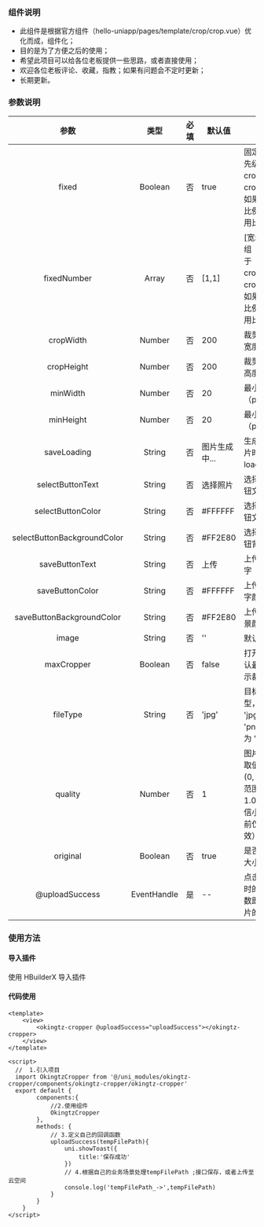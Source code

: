 ### 组件说明

- 此组件是根据官方组件（hello-uniapp/pages/template/crop/crop.vue）优化而成，组件化；
- 目的是为了方便之后的使用；
- 希望此项目可以给各位老板提供一些思路，或者直接使用；
- 欢迎各位老板评论、收藏，指教；如果有问题会不定时更新；
- 长期更新。

### 参数说明
|            参数             |    类型     | 必填 | 默认值        | 说明                                             |
| :-------------------------: | :---------: | :--: | ------------- | ------------------------------------------------ |
|            fixed            |   Boolean   |  否  | true          | 固定比例（优先级高于cropWidth、cropHeight，如果设置固定比例则直接使用比例计算）|
|         fixedNumber         |    Array    |  否  | [1,1]         | [宽:高]比例数组（优先级高于cropWidth、cropHeight，如果设置固定比例则直接使用比例计算）|
|          cropWidth          |   Number    |  否  | 200           | 裁剪框初始化宽度（px）                           |
|         cropHeight          |   Number    |  否  | 200           | 裁剪框初始化高度（px）                           |
|          minWidth           |   Number    |  否  | 20            | 最小宽度（px）                                   |
|          minHeight          |   Number    |  否  | 20            | 最小高度（px）                                   |
|         saveLoading         |   String    |  否  | 图片生成中...   | 生成/上传图片时的loading文字                     |
|      selectButtonText       |   String    |  否  | 选择照片        | 选择照片的按钮文字                               |
|      selectButtonColor      |   String    |  否  | #FFFFFF       | 选择照片的按钮文字颜色                           |
| selectButtonBackgroundColor |   String    |  否  | #FF2E80       | 选择照片的按钮背景颜色                           |
|       saveButtonText        |   String    |  否  | 上传           | 上传的按钮文字                                   |
|       saveButtonColor       |   String    |  否  | #FFFFFF       | 上传的按钮文字颜色                               |
|  saveButtonBackgroundColor  |   String    |  否  | #FF2E80       | 上传的按钮背景颜色                               |
|  image  					  |   String    |  否  | ''            | 默认图片                               |
|  maxCropper  				  |   Boolean   |  否  | false         | 打开时是够默认最大尺度展示裁剪框           |
|  fileType  			      |   String    |  否  | 'jpg'         | 目标文件的类型，只支持 'jpg' 或 'png'。默认为 'jpg'|
|  quality  				  |   Number    |  否  | 1             | 图片的质量，取值范围为 (0, 1]，不在范围内时当作1.0处理（微信小程序：目前仅对 jpg 有效）|
|  original  				  |   Boolean   |  否  | true          | 是否按照原始大小返回|
|       @uploadSuccess        | EventHandle |  是  | --            | 点击上传按钮时的触发，参数即为裁剪图片的临时地址 |

### 使用方法

#### 导入插件

使用 HBuilderX 导入插件

#### 代码使用

```vue
<template>
	<view>
		<okingtz-cropper @uploadSuccess="uploadSuccess"></okingtz-cropper>
	</view>
</template>

<script>
  //  1.引入项目
  import OkingtzCropper from '@/uni_modules/okingtz-cropper/components/okingtz-cropper/okingtz-cropper'
  export default {
		components:{
			//2.使用组件
			OkingtzCropper
		},
		methods: {
			// 3.定义自己的回调函数
			uploadSuccess(tempFilePath){
				uni.showToast({
					title:'保存成功'
				})
				// 4.根据自己的业务场景处理tempFilePath ;接口保存，或者上传至云空间
				console.log('tempFilePath_->',tempFilePath)
			}
		}
	}
</script>
```




